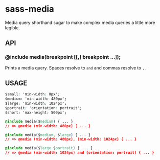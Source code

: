sass-media
==========

Media query shorthand sugar to make complex media queries a little more legible.

## API

### @include media(breakpoint [[,] breakpoint ...]);

Prints a media query. Spaces resolve to `and` and commas resolve to `,`.

## USAGE

```css
$small: 'min-width: 0px';
$medium: 'min-width: 480px';
$large: 'min-width: 1024px';
$portrait: 'orientation: portrait';
$short: 'max-height: 500px';

@include media($medium) { ... }
// => @media (min-width: 480px) { ... }

@include media($medium, $large) { ... }
// => @media (min-width: 480px), (min-width: 1024px) { ... }

@include media($large $portrait) { ... }
// => @media (min-width: 1024px) and (orientation: portrait) { ... }
```